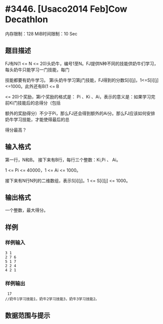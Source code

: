 # #3446. [Usaco2014 Feb]Cow Decathlon

内存限制：128 MiB时间限制：10 Sec

## 题目描述

FJ有N(1 <= N <= 20)头奶牛，编号1至N。FJ提供N种不同的技能供奶牛们学习，每头奶牛只能学习一门技能，每门

技能都要有奶牛学习。 第i头奶牛学习第j门技能，FJ得到的分数S[i][j]，1<=S[i][j]<=1000。此外还有B(1 <= B

 <= 20)个奖励，第i个奖励的格式是： Pi 、Ki 、Ai，表示的意义是：如果学习完前Ki门技能后的总得分（包括

额外的奖励得分）不少于Pi，那么FJ还会得到额外的Ai分。那么FJ应该如何安排奶牛学习技能，才能使得最后的总

得分最高？

## 输入格式

第一行，N和B。  接下来有B行，每行三个整数：Ki,Pi 、 Ai。

1 <= Pi <= 40000，1 <= Ai <= 1000。    

接下来有N行N列的二维数组，表示S[i][j]。1 <= S[i][j] <= 1000。 

## 输出格式

一个整数，最大得分。 

## 样例

### 样例输入

    
    3 1
    2 7 6
    5 1 7
    2 2 4
    4 2 1
    
    

### 样例输出

    
     17 
    //奶牛1学习技能1，奶牛2学习技能3，奶牛3学习技能2。  
    

## 数据范围与提示
